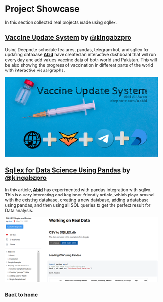 # Project Showcase

In this section collected real projects made using sqllex. 


## [Vaccine Update System][case-vsu-src] by [@kingabzpro][kingabzpro]

Using Deepnote schedule features, pandas, telegram bot, and sqllex for updating database 
**[Abid][kingabzpro]** have created an interactive dashboard that will run every day and add values
vaccine data of both world and Pakistan. This will be also showing the progress of vaccination in different parts of
the world with interactive visual graphs. 

[![case-vsu-img]][case-vsu-src]



## [Sqllex for Data Science Using Pandas][case-dsup-src] by [@kingabzpro][kingabzpro]

In this article, **[Abid][kingabzpro]** has experimented with pandas integration with sqllex. 
This is a very interesting and beginner-friendly article, which plays around with the existing database, creating a new
database, adding a database using pandas, and then using all SQL queries to get the perfect result for Data analysis. 

[![SQLEX simple][case-dsup-img]][case-dsup-src]


## 



### [Back to home](README.md)


  [kingabzpro]: https://github.com/kingabzpro
  
  [case-vsu-img]: images/showcase-vus.png
  [case-vsu-src]: https://deepnote.com/@abid/Vaccine-Update-Dashboard-gybiCp-FTAyDgMjImOfj0w
  
  [case-dsup-img]: images/showcase-dsup.png
  [case-dsup-src]: https://deepnote.com/@abid/SQLLEX-Simple-and-Faster-7WXrco0hRXaqvAiXo8QJBQ